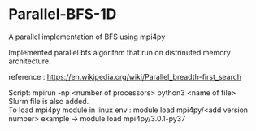 # Parallel-BFS-1D
A parallel implementation of BFS using mpi4py<br>

Implemented parallel bfs algorithm that run on distrinuted memory architecture. <br>

reference : https://en.wikipedia.org/wiki/Parallel_breadth-first_search <br>

Script: mpirun -np \<number of processors\> python3 \<name of file\> <br>
Slurm file is also added.<br>
To load mpi4py module in linux env : module load mpi4py/\<add version number\> example -> module load mpi4py/3.0.1-py37 <br>
  
